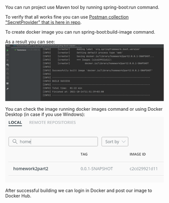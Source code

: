 You can run project use Maven tool by running spring-boot:run command.

To verify that all works fine you can use [Postman collection "SecretProvider" that is here in repo](SecretProvider.postman_collection.json).

To create docker image you can run spring-boot:build-image command.

As a result you can see:
![Result of build-image command](DockerBuild.png?raw=true "Building Docker Image")

You can check the image running docker images command or using Docker Desktop (in case if you use Windows):
![Image in Docker Desktop Images tab](DockerImages.png?raw=true "Docker Images in Docker Desktop")


After successful building we can login in Docker and post our image to Docker Hub.